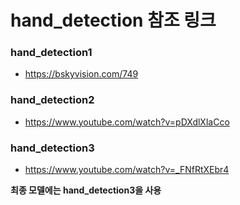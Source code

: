 # hand_detection 참조 링크

### hand_detection1

- https://bskyvision.com/749

### hand_detection2

- https://www.youtube.com/watch?v=pDXdlXlaCco

### hand_detection3

- https://www.youtube.com/watch?v=_FNfRtXEbr4



**최종 모델에는 hand_detection3을 사용**

